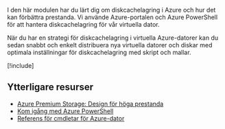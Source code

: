I den här modulen har du lärt dig om diskcachelagring i Azure och hur det kan förbättra prestanda. Vi använde Azure-portalen och Azure PowerShell för att hantera diskcachelagring för vår virtuella dator.

När du har en strategi för diskcachelagring i virtuella Azure-datorer kan du sedan snabbt och enkelt distribuera nya virtuella datorer och diskar med optimala inställningar för diskcachelagring med skript och mallar.

[!include[](../../../includes/azure-sandbox-cleanup.md)]

## <a name="additional-resources"></a>Ytterligare resurser

- [Azure Premium Storage: Design för höga prestanda](https://docs.microsoft.com/azure/virtual-machines/windows/premium-storage-performance)
- [Kom igång med Azure PowerShell](https://docs.microsoft.com/powershell/azure/get-started-azureps?view=azurermps-6.8.1)
- [Referens för cmdletar för Azure-dator](https://docs.microsoft.com/powershell/module/azurerm.compute/?view=azurermps-6.8.1#vm_disks)
